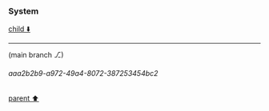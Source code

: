 ### System

[child ⬇️](#aaa2b2b9-a972-49a4-8072-387253454bc2)

---

(main branch ⎇)
###### aaa2b2b9-a972-49a4-8072-387253454bc2
[parent ⬆️](#116c69b9-0217-4c43-bedc-42dcbf0f826d)
